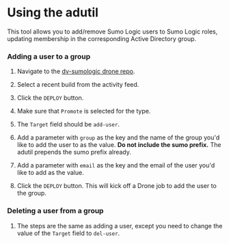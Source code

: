 # Using the adutil

This tool allows you to add/remove Sumo Logic users to Sumo Logic roles, updating membership in the corresponding Active Directory group.

### Adding a user to a group

1. Navigate to the [dv-sumologic drone repo](https://drone.dv.nyt.net/nytimes/dv-sumologic).

1. Select a recent build from the activity feed.

1. Click the `DEPLOY` button.

1. Make sure that `Promote` is selected for the type.

1. The `Target` field should be `add-user`.

1. Add a parameter with `group` as the key and the name of the group you'd like to add the user to as the value. **Do not include the sumo prefix.** The adutil prepends the sumo prefix already.

1. Add a parameter with `email` as the key and the email of the user you'd like to add as the value.

1. Click the `DEPLOY` button. This will kick off a Drone job to add the user to the group.

### Deleting a user from a group

1. The steps are the same as adding a user, except you need to change the value of the `Target` field to `del-user`.